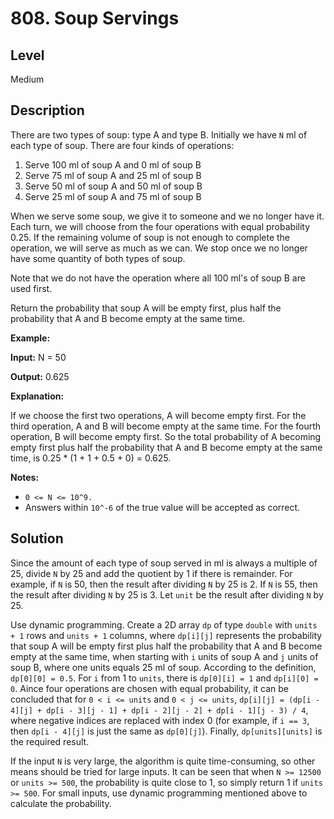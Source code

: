 # 808. Soup Servings
## Level
Medium

## Description
There are two types of soup: type A and type B. Initially we have `N` ml of each type of soup. There are four kinds of operations:

1. Serve 100 ml of soup A and 0 ml of soup B
2. Serve 75 ml of soup A and 25 ml of soup B
3. Serve 50 ml of soup A and 50 ml of soup B
4. Serve 25 ml of soup A and 75 ml of soup B

When we serve some soup, we give it to someone and we no longer have it.  Each turn, we will choose from the four operations with equal probability 0.25. If the remaining volume of soup is not enough to complete the operation, we will serve as much as we can. We stop once we no longer have some quantity of both types of soup.

Note that we do not have the operation where all 100 ml's of soup B are used first.  

Return the probability that soup A will be empty first, plus half the probability that A and B become empty at the same time.

**Example:**

**Input:** N = 50

**Output:** 0.625

**Explanation:**

If we choose the first two operations, A will become empty first. For the third operation, A and B will become empty at the same time. For the fourth operation, B will become empty first. So the total probability of A becoming empty first plus half the probability that A and B become empty at the same time, is 0.25 * (1 + 1 + 0.5 + 0) = 0.625.

**Notes:**

* `0 <= N <= 10^9.` 
* Answers within `10^-6` of the true value will be accepted as correct.

## Solution
Since the amount of each type of soup served in ml is always a multiple of 25, divide `N` by 25 and add the quotient by 1 if there is remainder. For example, if `N` is 50, then the result after dividing `N` by 25 is 2. If `N` is 55, then the result after dividing `N` by 25 is 3. Let `unit` be the result after dividing `N` by 25.

Use dynamic programming. Create a 2D array `dp` of type `double` with `units + 1` rows and `units + 1` columns, where `dp[i][j]` represents the probability that soup A will be empty first plus half the probability that A and B become empty at the same time, when starting with `i` units of soup A and `j` units of soup B, where one units equals 25 ml of soup. According to the definition, `dp[0][0] = 0.5`. For `i` from 1 to `units`, there is `dp[0][i] = 1` and `dp[i][0] = 0`. Aince four operations are chosen with equal probability, it can be concluded that for `0 < i <= units` and `0 < j <= units`, `dp[i][j] = (dp[i - 4][j] + dp[i - 3][j - 1] + dp[i - 2][j - 2] + dp[i - 1][j - 3) / 4`, where negative indices are replaced with index 0 (for example, if `i == 3`, then `dp[i - 4][j]` is just the same as `dp[0][j]`). Finally, `dp[units][units]` is the required result.

If the input `N` is very large, the algorithm is quite time-consuming, so other means should be tried for large inputs. It can be seen that when `N >= 12500` or `units >= 500`, the probability is quite close to 1, so simply return 1 if `units >= 500`. For small inputs, use dynamic programming mentioned above to calculate the probability.

